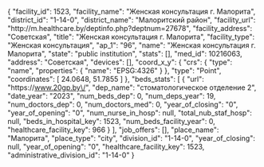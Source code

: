 {
    "facility_id": 1523,
    "facility_name": "Женская консультация г. Малорита",
    "district_id": "1-14-0",
    "district_name": "Малоритский район",
    "facility_url": "http:\/\/m.healthcare.by\/deptinfo.php?deptnum=27678",
    "facility_address": "Советская",
    "title": "Женская консультация г. Малорита",
    "facility_type": "Женская консультация",
    "ap_1": "96",
    "name": "Женская консультация г. Малорита",
    "state": "public institution",
    "stats": [],
    "med_id": 10216063,
    "address": "Советская",
    "devices": [],
    "coord_x_y": {
        "crs": {
            "type": "name",
            "properties": {
                "name": "EPSG:4326"
            }
        },
        "type": "Point",
        "coordinates": [
            24.0648,
            51.7855
        ]
    },
    "beds_stats": [
        {
            "url": "https:\/\/www.20gp.by\/",
            "dep_name": "стоматологическое отделение 2",
            "date_year": "2023",
            "num_beds_dep": 0,
            "num_deps_year": 19,
            "num_doctors_dep": 0,
            "num_doctors_med": 0,
            "year_of_closing": "0",
            "year_of_opening": "0",
            "num_nurse_in_hosp": null,
            "total_nub_staf_hosp": null,
            "beds_in_hospital_key": 1523,
            "num_beds_facility_year": 0,
            "healthcare_facility_key": 966
        }
    ],
    "job_offers": [],
    "place_name": "Малорита",
    "place_type": "city",
    "division_id": "1-14-0",
    "year_of_closing": null,
    "year_of_opening": "0",
    "healthcare_facility_key": 1523,
    "administrative_division_id": "1-14-0"
}